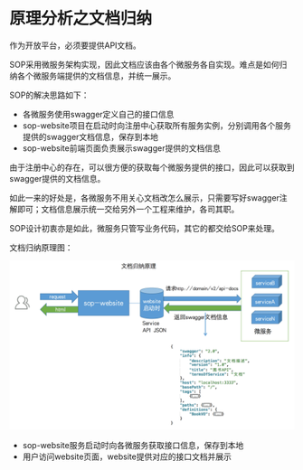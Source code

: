 # 原理分析之文档归纳

作为开放平台，必须要提供API文档。

SOP采用微服务架构实现，因此文档应该由各个微服务各自实现。难点是如何归纳各个微服务端提供的文档信息，并统一展示。

SOP的解决思路如下：

- 各微服务使用swagger定义自己的接口信息
- sop-website项目在启动时向注册中心获取所有服务实例，分别调用各个服务提供的swagger文档信息，保存到本地
- sop-website前端页面负责展示swagger提供的文档信息

由于注册中心的存在，可以很方便的获取每个微服务提供的接口，因此可以获取到swagger提供的文档信息。

如此一来的好处是，各微服务不用关心文档改怎么展示，只需要写好swagger注解即可；文档信息展示统一交给另外一个工程来维护，各司其职。

SOP设计初衷亦是如此，微服务只管写业务代码，其它的都交给SOP来处理。

文档归纳原理图：

![文档归纳原理图](images/90013_1.png "10090_1.png")

- sop-website服务启动时向各微服务获取接口信息，保存到本地
- 用户访问website页面，website提供对应的接口文档并展示


